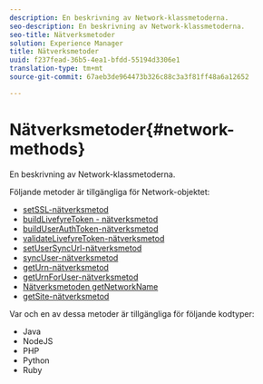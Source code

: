 ```yaml
---
description: En beskrivning av Network-klassmetoderna.
seo-description: En beskrivning av Network-klassmetoderna.
seo-title: Nätverksmetoder
solution: Experience Manager
title: Nätverksmetoder
uuid: f237fead-36b5-4ea1-bfdd-55194d3306e1
translation-type: tm+mt
source-git-commit: 67aeb3de964473b326c88c3a3f81ff48a6a12652

---
```



# Nätverksmetoder{#network-methods}

En beskrivning av Network-klassmetoderna.

Följande metoder är tillgängliga för Network-objektet:

* [setSSL-nätverksmetod](#r_setssl_method)
* [buildLivefyreToken - nätverksmetod](#r_buildlivefyretoken_method)
* [buildUserAuthToken-nätverksmetod](#r_builduserauthtoken_method)
* [validateLivefyreToken-nätverksmetod](#validatelivefyretoken_method)
* [setUserSyncUrl-nätverksmetod](#r_setusersyncurl_method)
* [syncUser-nätverksmetod](#r_syncuser_method)
* [getUrn-nätverksmetod](#r_geturn_method)
* [getUrnForUser-nätverksmetod](#r_geturnforuser_method)
* [Nätverksmetoden getNetworkName](#r_getnetworkname_method)
* [getSite-nätverksmetod](#r_getsite_method)

Var och en av dessa metoder är tillgängliga för följande kodtyper:

* Java
* NodeJS
* PHP
* Python
* Ruby

